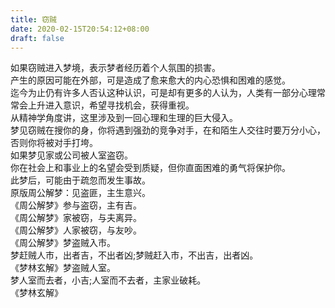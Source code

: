 ```yaml
---
title: 窃贼
date: 2020-02-15T20:54:12+08:00
draft: false
---
```


如果窃贼进入梦境，表示梦者经历着个人氛围的损害。<br>
产生的原因可能在外部，可是造成了愈来愈大的内心恐惧和困难的感觉。<br>
迄今为止仍有许多人否认这种认识，可是却有更多的人认为，人类有一部分心理常常会上升进入意识，希望寻找机会，获得重视。<br>
从精神学角度讲，这里涉及到一回心理和生理的巨大侵入。<br>
梦见窃贼在搜你的身，你将遇到强劲的竞争对手，在和陌生人交往时要万分小心，否则你将被对手打垮。<br>
如果梦见家或公司被人室盗窃。<br>
你在社会上和事业上的名望会受到质疑，但你直面困难的勇气将保护你。<br>
此梦后，可能由于疏忽而发生事故。<br>
原版周公解梦：见盗匪，主生意兴。<br>
《周公解梦》参与盗窃，主有吉。<br>
《周公解梦》家被窃，与夫离异。<br>
《周公解梦》人家被窃，与友吵。<br>
《周公解梦》梦盗贼入市。<br>
梦赶贼人市，出者吉，不出者凶;梦贼赶入市，不出吉，出者凶。<br>
《梦林玄解》梦盗贼人室。<br>
梦人室而去者，小吉;人室而不去者，主家业破耗。<br>
《梦林玄解》